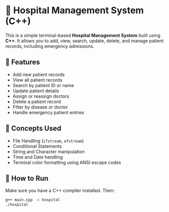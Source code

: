# 🏥 Hospital Management System (C++)

This is a simple terminal-based **Hospital Management System** built using **C++**. It allows you to add, view, search, update, delete, and manage patient records, including emergency admissions.

## 🚀 Features

- Add new patient records
- View all patient records
- Search by patient ID or name
- Update patient details
- Assign or reassign doctors
- Delete a patient record
- Filter by disease or doctor
- Handle emergency patient entries

## 🧠 Concepts Used

- File Handling (`ifstream`, `ofstream`)
- Conditional Statements
- String and Character manipulation
- Time and Date handling
- Terminal color formatting using ANSI escape codes

## 📂 How to Run

Make sure you have a C++ compiler installed. Then:

```bash
g++ main.cpp -o hospital
./hospital

